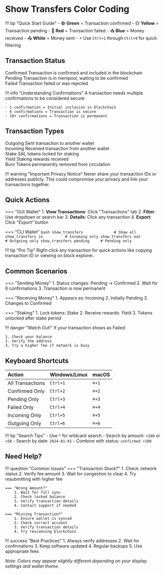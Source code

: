 # Show Transfers Color Coding

!!! tip "Quick Start Guide"
    - 🟢 **Green** = Transaction confirmed
    - 🟡 **Yellow** = Transaction pending
    - 🔴 **Red** = Transaction failed
    - 📥 **Blue** = Money received
    - 📤 **White** = Money sent
    - ⚡ Use `Ctrl+1` through `Ctrl+9` for quick filtering

## Transaction Status

<div class="legend-container">
<div class="legend-item">
    <span class="status-badge status-confirmed">Confirmed</span>
    Transaction is confirmed and included in the blockchain
</div>
<div class="legend-item">
    <span class="status-badge status-pending">Pending</span>
    Transaction is in mempool, waiting to be confirmed
</div>
<div class="legend-item">
    <span class="status-badge status-failed">Failed</span>
    Transaction failed or was rejected
</div>
</div>

!!! info "Understanding Confirmations"
    A transaction needs multiple confirmations to be considered secure:
    
    - 1 confirmation = Initial inclusion in blockchain
    - 6 confirmations = Transaction is secure
    - 10+ confirmations = Transaction is permanent

## Transaction Types

<div class="legend-container">
<div class="legend-item">
    <span class="status-badge tx-type-out">Outgoing</span>
    Sent transaction to another wallet
</div>
<div class="legend-item">
    <span class="status-badge tx-type-in">Incoming</span>
    Received transaction from another wallet
</div>
<div class="legend-item">
    <span class="status-badge tx-type-stake">Stake</span>
    SAL tokens locked for staking
</div>
<div class="legend-item">
    <span class="status-badge tx-type-yield">Yield</span>
    Staking rewards received
</div>
<div class="legend-item">
    <span class="status-badge tx-type-burn">Burn</span>
    Tokens permanently removed from circulation
</div>
</div>

!!! warning "Important Privacy Notice"
    Never share your transaction IDs or addresses publicly. This could compromise your privacy and link your transactions together.

## Quick Actions

=== "GUI Wallet"
    1. **View Transactions**: Click "Transactions" tab
    2. **Filter**: Use dropdown or search bar
    3. **Details**: Click any transaction
    4. **Export**: Click "Export" button

=== "CLI Wallet"
    ```bash
    show_transfers              # Show all
    show_transfers in          # Incoming only
    show_transfers out         # Outgoing only
    show_transfers pending     # Pending only
    ```

!!! tip "Pro Tip"
    Right-click any transaction for quick actions like copying transaction ID or viewing on block explorer.

## Common Scenarios

=== "Sending Money"
    1. Status changes: <span class="status-badge status-pending">Pending</span> → <span class="status-badge status-confirmed">Confirmed</span>
    2. Wait for 6 confirmations
    3. Transaction is now permanent

=== "Receiving Money"
    1. Appears as: <span class="status-badge tx-type-in">Incoming</span>
    2. Initially <span class="status-badge status-pending">Pending</span>
    3. Changes to <span class="status-badge status-confirmed">Confirmed</span>

=== "Staking"
    1. Lock tokens: <span class="status-badge tx-type-stake">Stake</span>
    2. Receive rewards: <span class="status-badge tx-type-yield">Yield</span>
    3. Tokens unlocked after stake period

!!! danger "Watch Out!"
    If your transaction shows as <span class="status-badge status-failed">Failed</span>:
    
    1. Check your balance
    2. Verify the address
    3. Try a higher fee if network is busy

## Keyboard Shortcuts

| Action | Windows/Linux | macOS |
|:-------|:-------------|:------|
| All Transactions | `Ctrl+1` | `⌘+1` |
| Confirmed Only | `Ctrl+2` | `⌘+2` |
| Pending Only | `Ctrl+3` | `⌘+3` |
| Failed Only | `Ctrl+4` | `⌘+4` |
| Incoming Only | `Ctrl+5` | `⌘+5` |
| Outgoing Only | `Ctrl+6` | `⌘+6` |

!!! tip "Search Tips"
    - Use `*` for wildcard search
    - Search by amount: `>100` or `<50`
    - Search by date: `2024-01-01`
    - Combine with status: `confirmed >100`

## Need Help?

!!! question "Common Issues"
    === "Transaction Stuck?"
        1. Check network status
        2. Verify fee amount
        3. Wait for congestion to clear
        4. Try resubmitting with higher fee

    === "Wrong Amount?"
        1. Wait for full sync
        2. Check locked balance
        3. Verify transaction details
        4. Contact support if needed

    === "Missing Transaction?"
        1. Ensure wallet is synced
        2. Check correct account
        3. Verify transaction details
        4. Try rescanning blockchain

!!! success "Best Practices"
    1. Always verify addresses
    2. Wait for confirmations
    3. Keep software updated
    4. Regular backups
    5. Use appropriate fees

*Note: Colors may appear slightly different depending on your display settings and wallet theme.*
